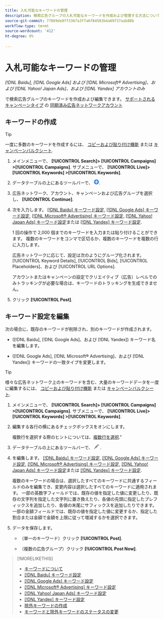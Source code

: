 ```yaml
---
title: 入札可能なキーワードの管理
description: 検索広告グループの入札可能なキーワードを作成および管理する方法について説明します。
source-git-commit: 77069de8ff3367a3ffa6f84583b4a69f37aab88b
workflow-type: tm+mt
source-wordcount: '412'
ht-degree: 0%

---
```


# 入札可能なキーワードの管理

*[!DNL Baidu], [!DNL Google Ads] および [!DNL Microsoft® Advertising]、および [!DNL Yahoo! Japan Ads]、および [!DNL Yandex] アカウントのみ*

で検索広告グループのキーワードを作成および編集できます。 [サポートされるキャンペーンタイプ](/help/search-social-commerce/introduction/supported-inventory.md) の [同期済み広告ネットワークアカウント](/help/search-social-commerce/campaign-management/accounts/ad-network-account-about.md)

## キーワードの作成

>[!TIP]
>
>一度に多数のキーワードを作成するには、 [コピーおよび貼り付け機能](/help/search-social-commerce/campaign-management/campaigns/copy-paste.md) または [キャンペーンバルクシート](/help/search-social-commerce/campaign-management/bulksheets/bulksheet-about.md).

1. メインメニューで、 **[!UICONTROL Search]> [!UICONTROL Campaigns] >[!UICONTROL Campaigns]**. サブメニューで、 **[!UICONTROL Live]> [!UICONTROL Keywords] >[!UICONTROL Keywords]**.

1. データテーブルの上にあるツールバーで、 ![作成](/help/search-social-commerce/assets/add.png "作成").

1. 広告ネットワーク、アカウント、キャンペーンおよび広告グループを選択し、 **[!UICONTROL Continue]**.

1. 次を入力します。 [[!DNL Baidu] キーワード設定](keyword-settings-baidu.md), [[!DNL Google Ads] キーワード設定](keyword-settings-google.md), [[!DNL Microsoft® Advertising] キーワード設定](keyword-settings-microsoft.md), [[!DNL Yahoo! Japan Ads] キーワード設定](keyword-settings-yahoo-japan.md)または [[!DNL Yandex] キーワード設定](keyword-settings-yandex.md).

   1 回の操作で 2,000 個までのキーワードを入力または貼り付けることができます。 複数のキーワードをコンマで区切るか、複数のキーワードを複数の行に入力します。

   広告ネットワークに応じて、設定は次のようにグループ化されます。 [!UICONTROL Keyword Details], [!UICONTROL Bids], [!UICONTROL Placeholders]、および [!UICONTROL URL Options].

   アカウントまたはキャンペーンの設定でクリエイティブ（広告）レベルでのみトラッキングが必要な場合は、キーワードのトラッキングを生成できません。

1. クリック **[!UICONTROL Post]**.

## キーワード設定を編集

次の場合に、既存のキーワードが削除され、別のキーワードが作成されます。

* ([!DNL Baidu], [!DNL Google Ads]、および [!DNL Yandex]) キーワード名を編集します。

* ([!DNL Google Ads], [!DNL Microsoft® Advertising]、および [!DNL Yandex]) キーワードの一致タイプを変更します。

>[!TIP]
>
>様々な広告ネットワーク上のキーワードを含む、大量のキーワードデータを一度に編集するには、 [コピーおよび貼り付け機能](/help/search-social-commerce/campaign-management/campaigns/copy-paste.md) または [キャンペーンバルクシート](/help/search-social-commerce/campaign-management/bulksheets/bulksheet-about.md).

1. メインメニューで、 **[!UICONTROL Search]> [!UICONTROL Campaigns] >[!UICONTROL Campaigns]**. サブメニューで、 **[!UICONTROL Live]> [!UICONTROL Keywords] >[!UICONTROL Keywords]**.

1. 編集する各行の横にあるチェックボックスをオンにします。

   複数行を選択する際のヒントについては、[複数行を選択](/help/search-social-commerce/common-tasks/navigation-editing-selection/multiple-rows-select.md).&quot;

1. データテーブルの上にあるツールバーで、 ![編集](/help/search-social-commerce/assets/edit.png "編集") .

1. を編集します。 [[!DNL Baidu] キーワード設定](keyword-settings-baidu.md), [[!DNL Google Ads] キーワード設定](keyword-settings-google.md), [[!DNL Microsoft® Advertising] キーワード設定](keyword-settings-microsoft.md), [[!DNL Yahoo! Japan Ads] キーワード設定](keyword-settings-yahoo-japan.md)または [[!DNL Yandex] キーワード設定](keyword-settings-yandex.md).

   複数のキーワードの場合は、選択したすべてのキーワードに共通するフィールドのみを編集でき、変更内容は選択したすべてのキーワードに適用されます。 一部の英数字フィールドでは、既存の値を指定した値に変更したり、既存の文字列を指定した文字列に置き換えたり、各値の先頭に指定したプレフィックスを追加したり、各値の末尾にサフィックスを追加したりできます。 一部の金額フィールドでは、既存の値を指定した値に変更するか、指定した割合または金額で金額を上限に従って増減するかを選択できます。

1. データを保存します。

   * （単一のキーワード）クリック **[!UICONTROL Post]**.

   * （複数の広告グループ）クリック **[!UICONTROL Post Now]**.

>[!MORELIKETHIS]
>
>* [キーワードについて](keyword-about.md)
>* [[!DNL Baidu] キーワード設定](keyword-settings-baidu.md)
>* [[!DNL Google Ads] キーワード設定](keyword-settings-google.md)
>* [[!DNL Microsoft® Advertising] キーワード設定](keyword-settings-microsoft.md)
>* [[!DNL Yahoo! Japan Ads] キーワード設定](keyword-settings-yahoo-japan.md)
>* [[!DNL Yandex] キーワード設定](keyword-settings-yandex.md)
>* [除外キーワードの作成](/help/search-social-commerce/campaign-management/campaigns/keyword-negative-create.md)
>* [キーワードと除外キーワードのステータスの変更](keyword-status-edit.md)
